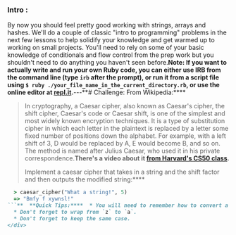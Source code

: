### Intro :
>
By now you should feel pretty good working with strings, arrays and hashes.  We'll do a couple of classic "intro to programming" problems in the next few lessons to help solidify your knowledge and get warmed up to working on small projects.  You'll need to rely on some of your basic knowledge of conditionals and flow control from the prep work but you shouldn't need to do anything you haven't seen before.**Note: If you want to actually write and run your own Ruby code, you can either use IRB from the command line (type `irb` after the prompt), or run it from a script file using `$ ruby ./your_file_name_in_the_current_directory.rb`, or use the online editor at [repl.it](http://repl.it/languages/Ruby).**---**# Challenge:
From Wikipedia:****
>In cryptography, a Caesar cipher, also known as Caesar's cipher, the shift cipher, Caesar's code or Caesar shift, is one of the simplest and most widely known encryption techniques. It is a type of substitution cipher in which each letter in the plaintext is replaced by a letter some fixed number of positions down the alphabet. For example, with a left shift of 3, D would be replaced by A, E would become B, and so on. The method is named after Julius Caesar, who used it in his private correspondence.**There's a video about it [from Harvard's CS50 class](https://www.youtube.com/watch?v=36xNpbosfTY).**<div class="lesson-content__panel" markdown="1">
  Implement a caesar cipher that takes in a string and the shift factor and then outputs the modified string:****
```ruby
  > caesar_cipher("What a string!", 5)
  => "Bmfy f xywnsl!"
```**  **Quick Tips:****  * You will need to remember how to convert a string into a number.
  * Don't forget to wrap from `z` to `a`.
  * Don't forget to keep the same case.
</div>
